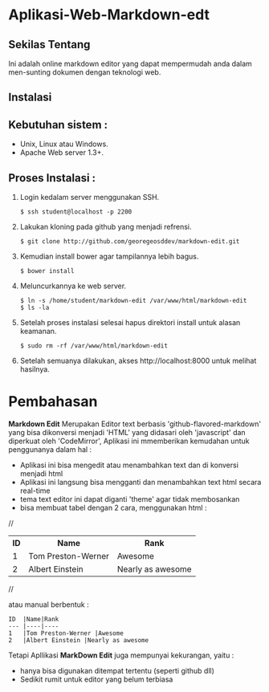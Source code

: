 # Aplikasi-Web-Markdown-edt

## Sekilas Tentang

Ini adalah online markdown editor yang dapat mempermudah anda dalam men-sunting dokumen dengan teknologi web.

## Instalasi

## Kebutuhan sistem :
- Unix, Linux atau Windows.
- Apache Web server 1.3+.

## Proses Instalasi :
1. Login kedalam server menggunakan SSH.
    ```
    $ ssh student@localhost -p 2200
    ```
2. Lakukan kloning pada github yang menjadi refrensi.
    ```
    $ git clone http://github.com/georegeosddev/markdown-edit.git
    ```
3. Kemudian install bower agar tampilannya lebih bagus.
    ```
    $ bower install
    ```
4. Meluncurkannya ke web server.
    ```
    $ ln -s /home/student/markdown-edit /var/www/html/markdown-edit
    $ ls -la
    ```
5. Setelah proses instalasi selesai hapus direktori install untuk alasan keamanan.    
    ``` 
    $ sudo rm -rf /var/www/html/markdown-edit
    ```
6. Setelah semuanya dilakukan, akses http://localhost:8000 untuk melihat hasilnya.



# Pembahasan

**Markdown Edit** Merupakan Editor text berbasis 'github-flavored-markdown' yang bisa dikonversi menjadi 'HTML' yang didasari oleh 'javascript' dan diperkuat oleh 'CodeMirror', Aplikasi ini mmemberikan kemudahan untuk penggunanya dalam hal :
- Aplikasi ini bisa mengedit atau menambahkan text dan di konversi menjadi html
- Aplikasi ini langsung bisa mengganti dan menambahkan text html secara real-time
- tema text editor ini dapat diganti 'theme' agar tidak membosankan
- bisa membuat tabel dengan 2 cara, 
  menggunakan html :
  
 //<table>
   <tr>
    <th>ID</th><th>Name</th><th>Rank</th>
 </tr>
   <tr>
   <td>1</td><td>Tom Preston-Werner</td><td>Awesome</td>
  </tr>
   <tr>
   <td>2</td><td>Albert Einstein</td><td>Nearly as awesome</td>
  </tr>
  </table>//
  
   atau manual berbentuk :
  
    ID  |Name|Rank
    --- |----|----
    1   |Tom Preston-Werner |Awesome
    2   |Albert Einstein |Nearly as awesome
   
Tetapi Apllikasi **MarkDown Edit** juga mempunyai kekurangan, yaitu : 
- hanya bisa digunakan ditempat tertentu (seperti github dll)
- Sedikit rumit untuk editor yang belum terbiasa
